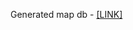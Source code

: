 Generated map db - [[LINK]](https://drive.google.com/file/d/1HnucRyrSJyoE8TqjY8HiD4vtFVoLusOM/view?usp=sharing)
